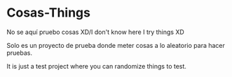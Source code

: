 # Cosas-Things
No se aquí pruebo cosas XD/I don't know here I try things XD

Solo es un proyecto de prueba donde meter cosas a lo aleatorio para hacer pruebas. 

It is just a test project where you can randomize things to test. 
